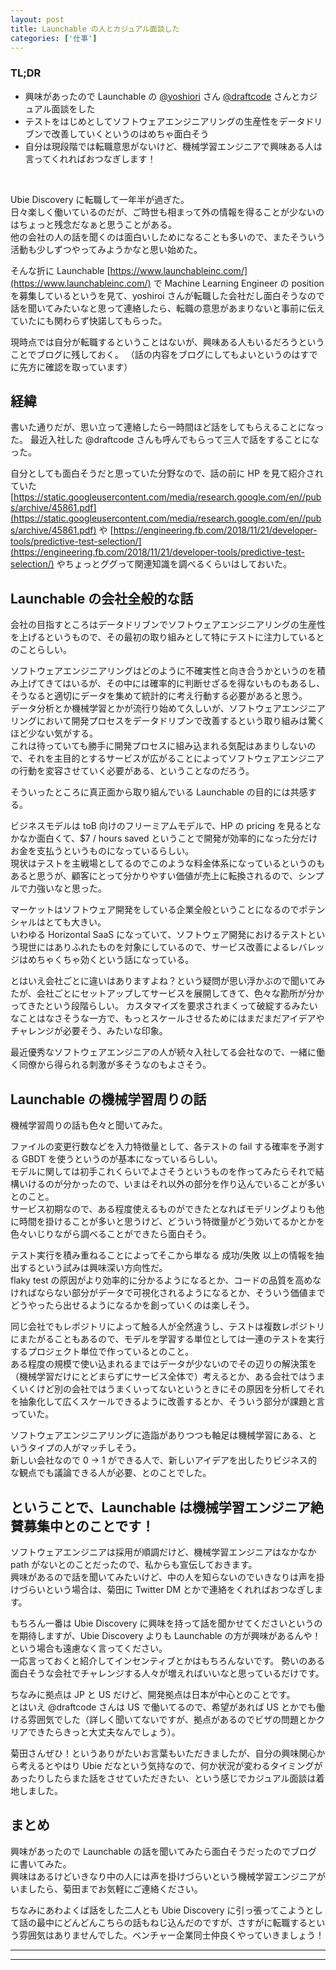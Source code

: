 ```yaml
---
layout: post
title: Launchable の人とカジュアル面談した
categories: ['仕事']
---
```



### TL;DR
- 興味があったので Launchable の [@yoshiori](https://twitter.com/yoshiori) さん [@draftcode](https://twitter.com/draftcode) さんとカジュアル面談をした
- テストをはじめとしてソフトウェアエンジニアリングの生産性をデータドリブンで改善していくというのはめちゃ面白そう
- 自分は現段階では転職意思がないけど、機械学習エンジニアで興味ある人は言ってくれればおつなぎします！
<br>

<script type="text/javascript" src="https://cdn.mathjax.org/mathjax/latest/MathJax.js?config=TeX-AMS-MML_HTMLorMML"></script>

Ubie Discovery に転職して一年半が過ぎた。  
日々楽しく働いているのだが、ご時世も相まって外の情報を得ることが少ないのはちょっと残念だなぁと思うことがある。  
他の会社の人の話を聞くのは面白いしためになることも多いので、またそういう活動も少しずつやってみようかなと思い始めた。

そんな折に Launchable [https://www.launchableinc.com/](https://www.launchableinc.com/) で Machine Learning Engineer の position を募集しているというを見て、yoshiroi さんが転職した会社だし面白そうなので話を聞いてみたいなと思って連絡したら、転職の意思があまりないと事前に伝えていたにも関わらず快諾してもらった。

現時点では自分が転職するということはないが、興味ある人もいるだろうということでブログに残しておく。
（話の内容をブログにしてもよいというのはすでに先方に確認を取っています）


## 経緯
書いた通りだが、思い立って連絡したら一時間ほど話をしてもらえることになった。
最近入社した @draftcode さんも呼んでもらって三人で話をすることになった。

自分としても面白そうだと思っていた分野なので、話の前に HP を見て紹介されていた [https://static.googleusercontent.com/media/research.google.com/en//pubs/archive/45861.pdf](https://static.googleusercontent.com/media/research.google.com/en//pubs/archive/45861.pdf) や [https://engineering.fb.com/2018/11/21/developer-tools/predictive-test-selection/](https://engineering.fb.com/2018/11/21/developer-tools/predictive-test-selection/) やちょっとググって関連知識を調べるくらいはしておいた。


## Launchable の会社全般的な話
会社の目指すところはデータドリブンでソフトウェアエンジニアリングの生産性を上げるというもので、その最初の取り組みとして特にテストに注力しているとのことらしい。

ソフトウェアエンジニアリングはどのように不確実性と向き合うかというのを積み上げてきてはいるが、その中には確率的に判断せざるを得ないものもあるし、そうなると適切にデータを集めて統計的に考え行動する必要があると思う。  
データ分析とか機械学習とかが流行り始めて久しいが、ソフトウェアエンジニアリングにおいて開発プロセスをデータドリブンで改善するという取り組みは驚くほど少ない気がする。  
これは待っていても勝手に開発プロセスに組み込まれる気配はあまりしないので、それを主目的とするサービスが広がることによってソフトウェアエンジニアの行動を変容させていく必要がある、ということなのだろう。

そういったところに真正面から取り組んでいる Launchable の目的には共感する。

ビジネスモデルは toB 向けのフリーミアムモデルで、HP の pricing を見るとなかなか面白くて、$7 / hours saved ということで開発が効率的になった分だけお金を支払うというものになっているらしい。  
現状はテストを主戦場としてるのでこのような料金体系になっているというのもあると思うが、顧客にとって分かりやすい価値が売上に転換されるので、シンプルで力強いなと思った。

マーケットはソフトウェア開発をしている企業全般ということになるのでポテンシャルはとても大きい。  
いわゆる Horizontal SaaS になっていて、ソフトウェア開発におけるテストという現世にはありふれたものを対象にしているので、サービス改善によるレバレッジはめちゃくちゃ効くという話になっている。

とはいえ会社ごとに違いはありますよね？という疑問が思い浮かぶので聞いてみたが、会社ごとにセットアップしてサービスを展開してきて、色々な勘所が分かってきたという段階らしい。
カスタマイズを要求されまくって破綻するみたいなことはなさそうな一方で、もっとスケールさせるためにはまだまだアイデアやチャレンジが必要そう、みたいな印象。

最近優秀なソフトウェアエンジニアの人が続々入社してる会社なので、一緒に働く同僚から得られる刺激が多そうなのもよさそう。


## Launchable の機械学習周りの話
機械学習周りの話も色々と聞いてみた。

ファイルの変更行数などを入力特徴量として、各テストの fail する確率を予測する GBDT を使うというのが基本になっているらしい。  
モデルに関しては初手これくらいでよさそうというものを作ってみたらそれで結構いけるのが分かったので、いまはそれ以外の部分を作り込んでいることが多いとのこと。  
サービス初期なので、ある程度使えるものができたとなればモデリングよりも他に時間を掛けることが多いと思うけど、どういう特徴量がどう効いてるかとかを色々いじりながら調べることができたら面白そう。

テスト実行を積み重ねることによってそこから単なる 成功/失敗 以上の情報を抽出するという試みは興味深い方向性だ。  
flaky test の原因がより効率的に分かるようになるとか、コードの品質を高めなければならない部分がデータで可視化されるようになるとか、そういう価値までどうやったら出せるようになるかを創っていくのは楽しそう。

同じ会社でもレポジトリによって触る人が全然違うし、テストは複数レポジトリにまたがることもあるので、モデルを学習する単位としては一連のテストを実行するプロジェクト単位で作っているとのこと。  
ある程度の規模で使い込まれるまではデータが少ないのでその辺りの解決策を（機械学習だけにとどまらずにサービス全体で）考えるとか、ある会社ではうまくいくけど別の会社ではうまくいってないというときにその原因を分析してそれを抽象化して広くスケールできるように改善するとか、そういう部分が課題と言っていた。

ソフトウェアエンジニアリングに造詣がありつつも軸足は機械学習にある、というタイプの人がマッチしそう。  
新しい会社なので 0 → 1 ができる人で、新しいアイデアを出したりビジネス的な観点でも議論できる人が必要、とのことでした。


## ということで、Launchable は機械学習エンジニア絶賛募集中とのことです！
ソフトウェアエンジニアは採用が順調だけど、機械学習エンジニアはなかなか path がないとのことだったので、私からも宣伝しておきます。  
興味があるので話を聞いてみたいけど、中の人を知らないのでいきなりは声を掛けづらいという場合は、菊田に Twitter DM とかで連絡をくれればおつなぎします。

もちろん一番は Ubie Discovery に興味を持って話を聞かせてくださいというのを期待しますが、Ubie Discovery よりも Launchable の方が興味があるんや！という場合も遠慮なく言ってください。  
一応言っておくと紹介してインセンティブとかはもちろんないです。
勢いのある面白そうな会社でチャレンジする人々が増えればいいなと思っているだけです。

ちなみに拠点は JP と US だけど、開発拠点は日本が中心とのことです。  
とはいえ @draftcode さんは US で働いてるので、希望があれば US とかでも働ける雰囲気でした（詳しく聞いてないですが、拠点があるのでビザの問題とかクリアできたらきっと大丈夫なんでしょう）。  

菊田さんぜひ！というありがたいお言葉もいただきましたが、自分の興味関心から考えるとやはり Ubie だなという気持なので、何か状況が変わるタイミングがあったりしたらまた話をさせていただきたい、という感じでカジュアル面談は着地しました。


## まとめ
興味があったので Launchable の話を聞いてみたら面白そうだったのでブログに書いてみた。  
興味はあるけどいきなり中の人には声を掛けづらいという機械学習エンジニアがいましたら、菊田までお気軽にご連絡ください。

ちなみにあわよくば話をした二人とも Ubie Discovery に引っ張ってこようとして話の最中にどんどんこちらの話もねじ込んだのですが、さすがに転職するという雰囲気はありませんでした。ベンチャー企業同士仲良くやっていきましょう！

---
---
<br>

